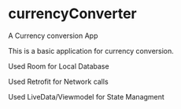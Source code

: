 # currencyConverter
A Currency conversion App

This is a basic application for currency conversion.

Used Room for Local Database 

Used Retrofit for Network calls

Used LiveData/Viewmodel for State Managment

